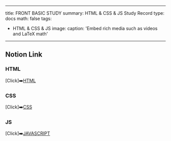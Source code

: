 <!-- ---
title: STUDY RECORD
summary: My Study Record
type: landing

cascade:
  - _target:
      kind: page
    params:
      show_breadcrumb: true

sections:
  - block: collection
    id: study
    content:
      title: Study Record
      filters:
        folders:
          - study
    design:
      view: article-grid
      columns: 2

  - block: collection
    id: front
    content:
      title: Front Basic Study
      filters:
        folders:
          - study/Front
    design:
      view: article-grid
      columns: 1
--- -->

---
title: FRONT BASIC STUDY
summary: HTML & CSS & JS Study Record
type: docs
math: false
tags:
  - HTML & CSS & JS
image:
  caption: 'Embed rich media such as videos and LaTeX math'
---

## Notion Link
### HTML
[Click]➡️[HTML](https://www.notion.so/HTML-bc03f5f19d94492eaafcf28198020a7a?pvs=4)
### CSS
[Click]➡️[CSS](https://www.notion.so/CSS-62649b964c864341b5664e52e4b75a55?pvs=4)
### JS
[Click]➡️[JAVASCRIPT](https://www.notion.so/JAVASCRIPTS-7863bd22b2254ce9926e4ccf4dbb3192?pvs=4)

